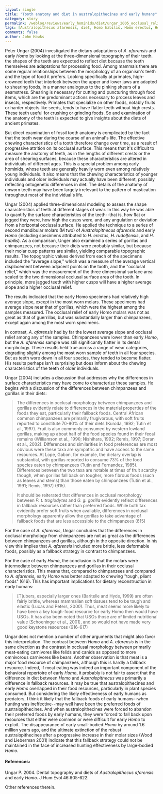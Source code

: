 ```yaml
---
layout: single 
title: "Tooth anatomy and diet in australopithecines and early humans" 
category: story
permalink: /weblog/reviews/early_hominids/diet/ungar_2005_occlusal_relief_diet.html
tags: [Australopithecus afarensis, diet, Homo habilis, Homo erectus, Homo rudolfensis] 
comments: false 
author: John Hawks 
---
```



<p>
Peter Ungar (2004) investigated the dietary adaptations of <i>A. afarensis</i> and early <i>Homo</i> by looking at the three-dimensional topography of their teeth. the shapes of the teeth are expected to reflect diet because the teeth themselves are adaptations for processing food.  Among mammals there are some regular relationships between the morphology of an organism's teeth and the type of food it prefers.  Looking specifically at primates, high-crowned teeth that interlock between the upper and lower jaws are adapted to shearing foods, in a manner analogous to the pinking shears of a seamstress.  Shearing is necessary for cutting and puncturing through food items, which are the predominant actions necessary to process leaves and insects, respectively.  Primates that specialize on other foods, notably fruits or harder objects like seeds, tends to have flatter teeth without high crests.  These teeth useful for crushing or grinding foods.  So and examination of the anatomy of the teeth is expected to give insights about the diets of ancient primates.  
</p>

<p>
But direct examination of fossil tooth anatomy is complicated by the fact that the teeth wear during the course of an animal's life.  The effective chewing characteristics of a tooth therefore change over time, as a result of progressive attrition on its occlusal surface.  This means that it's difficult to measure the anatomy of teeth, as in the lengths of different crests or the area of shearing surfaces, because these characteristics are altered in individuals of different ages.  This is a special problem among early hominids, whose teeth are generally heavily worn even among relatively young individuals.  It also means that the chewing characteristics of younger individuals and older individuals may actually have been different, possibly reflecting ontogenetic differences in diet.  The details of the anatomy of unworn teeth may have been largely irrelevant to the pattern of mastication throughout most of the individual's life.  
</p>

<p>
Ungar (2004) applied three-dimensional modeling to assess the shape characteristics of teeth at different stages of wear.  In this way he was able to quantify the surface characteristics of the teeth--that is, how flat or jagged they were, how high the cusps were, and any angulation or deviation from a horizontal occlusal surface.  He applied the technique to a series of second mandibular molars (M two) of <i>Australopithecus afarensis</i> and early <i>Homo</i> (including specimens attributed to <i>H. erectus</i>, <i>H. rudolfensis</i>, and <i>H. habilis</i>).  As a comparison, Unger also examined a series of gorillas and chimpanzees, not because their diets were probably similar, but because their molar cusp patterns are similar, yielding comparable topographic results.  The topographic values derived from each of the specimens included the "average slope," which was a measure of the average vertical displacement between adjacent points on the tooth, and the "occlusal relief," which was the measurement of the three dimensional surface area scaled to the two dimensional occlusal surface area of the tooth.  In principle, more jagged teeth with higher cusps will have a higher average slope and a higher occlusal relief.  
</p>

<p>
The results indicated that the early Homo specimens had relatively high average slope, except in the most worn molars.  These specimens had average slope near that of gorillas, which were the highest among the samples measured.  The occlusal relief of early Homo molars was not as great as that of guerrillas, but was substantially larger than chimpanzees, except again among the most worn specimens.  
</p>

<p>
In contrast, <i>A. afarensis</i> had by far the lowest average slope and occlusal relief among any of the samples.  Chimpanzees were lower than early <i>Homo</i>, but the <i>A. afarensis</i> sample was still significantly flatter in its dental morphology. These results held true across a range of wear categories, degrading slightly among the most worn sample of teeth in all four species.  But as teeth wore down in all four species, they tended to become flatter.  His results perhaps isn't surprising but does inform about the chewing characteristics of the teeth of older individuals.  
</p>

<p>
Ungar (2004) includes a discussion that addresses why the differences in surface characteristics may have come to characterize these samples.  He begins with a discussion of the differences between chimpanzees and gorillas in their diets:  
</p>

<blockquote>The differences in occlusal morphology between chimpanzees and gorillas evidently relate to differences in the material properties of the foods they eat, particularly their fallback foods.  Central African common chimpanzees are primarily frugivorous, with soft fruits reported to constitute 70-80% of their diets (Kuroda, 1992; Tutin et al., 1997). Fruit is also commonly consumed by western lowland gorillas, making up about half of the food species found in their fecal remains (Williamson et al., 1990; Nishihara, 1992; Remis, 1997; Doran et al., 2002). Differences and similarities in food preferences are most obvious were these taxa are sympatric and have access to the same resources.  At Lope, Gabon, for example, the dietary overlap is substantial, with gorillas reported to consume 73% of the food species eaten by chimpanzees (Tutin and Fernandez, 1985).  Differences between the two taxa are notable at times of fruit scarcity though, when gorillas fall back on tougher, more fibrous foods (such as leaves and stems) than those eaten by chimpanzees (Tutin et al., 1991; Remis, 1997) (615).  </blockquote>

<blockquote>It should be reiterated that differences in occlusal morphology between <i>P. t. troglodytes</i> and <i>G. g. gorilla</i> evidently reflect differences in fallback resources rather than preferred foods.  While both tax evidently prefer soft fruits when available, differences in occlusal morphology apparently allow the gorillas to take advantage of fallback foods that are less accessible to the chimpanzees (615) </blockquote>
</p>

<p>
For the case of <i>A. afarensis</i>, Ungar concludes that the differences in occlusal morphology from chimpanzees are not as great as the differences between chimpanzees and gorillas, although in the opposite direction.  In his view this implies that <i>A. afarensis</i> included more brittle, less deformable foods, possibly as a fallback strategy in contrast to chimpanzees.  
</p>

<p>
For the case of early <i>Homo</i>, the conclusion is that the molars were intermediate between chimpanzees and gorillas in their occlusal characteristics.  This means that, compared to chimpanzees and compared to <i>A. afarensis</i>, early <i>Homo</i> was better adapted to chewing "tough, pliant foods" (616).  This has important implications for dietary reconstruction in early humans: 
</p>

<blockquote>[T]ubers, especially larger ones (Baritelle and Hyde, 1999) are often fairly brittle, whereas mammalian soft tissues tend to be tough and elastic (Lucas and Peters, 2000).  Thus, meat seems more likely to have been a key tough-food resource for early Homo then would have USOs.  It has also been noted that USOs those are of limited nutritional value (Schoeninger et al., 2001), and so would not have made very good keystone resources (616-617) </blockquote>
</p>

<p>
Ungar does not mention a number of other arguments that might also favor this interpretation.  The contrast between <i>Homo</i> and <i>A. afarensis</i> is in the same direction as the contrast in occlusal morphology between primarily meat-eating carnivores like felids and canids as opposed to more omnivorous carnivores like bears. Another observation is that meat is a major food resource of chimpanzees, although this is hardly a fallback resource.  Indeed, if meat eating was indeed an important component of the behavioral repertoire of early <i>Homo</i>, it probably is not fair to assert that the difference in diet between <i>Homo</i> and <i>Australopithecus</i> was primarily a difference in fallback resources.  It may be true that australopithecines and early <i>Homo</i> overlapped in their food resources, particularly in plant species consumed.  But considering the likely effectiveness of early humans as predators, I think it likely that the fallback foods of early humans--when hunting was ineffective--may well have been the preferred foods of australopithecines. And when australopithecines were forced to abandon their preferred foods by early humans, they were forced to fall back upon resources that either were common or were difficult for early <i>Homo</i> to exploit.  The disappearance of early small-bodied <i>Homo</i> by around 1.6 million years ago, and the ultimate extinction of the robust australopithecines after a progressive increase in their molar sizes (Wood and Lieberman 2001) indicate that this fallback strategy could not be maintained in the face of increased hunting effectiveness by large-bodied <i>Homo</i>.
</p>

<h4>References:</h4>

<p class="cite">Ungar P. 2004. Dental topography and diets of <i>Australopithecus afarensis</i> and early <i>Homo</i>. J Hum Evol 46:605-622. </p>

<p>
Other references therein. 
</p>

